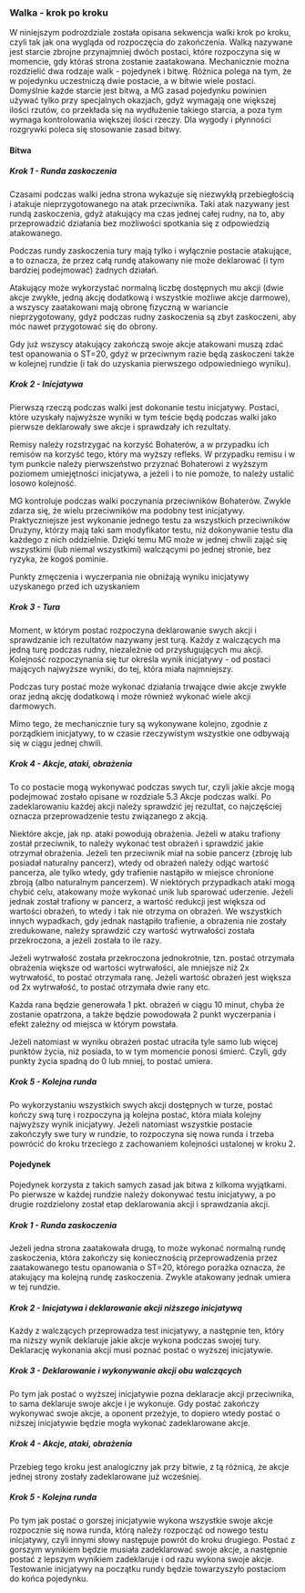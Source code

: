 ### Walka - krok po kroku

W niniejszym podrozdziale została opisana sekwencja walki krok po kroku, czyli tak jak ona wygląda od rozpoczęcia do zakończenia. Walką nazywane jest starcie zbrojne przynajmniej dwóch postaci, które rozpoczyna się w momencie, gdy któraś strona zostanie zaatakowana. Mechanicznie można rozdzielić dwa rodzaje walk - pojedynek i bitwę. Różnica polega na tym, że w pojedynku uczestniczą dwie postacie, a w bitwie wiele postaci. Domyślnie każde starcie jest bitwą, a MG zasad pojedynku powinien używać tylko przy specjalnych okazjach, gdyż wymagają one większej ilości rzutów, co przekłada się na wydłużenie takiego starcia, a poza tym wymaga kontrolowania większej ilości rzeczy. Dla wygody i płynności rozgrywki poleca się stosowanie zasad bitwy.

#### Bitwa

##### Krok 1 - Runda zaskoczenia

Czasami podczas walki jedna strona wykazuje się niezwykłą przebiegłością i atakuje nieprzygotowanego na atak przeciwnika. Taki atak nazywany jest rundą zaskoczenia, gdyż atakujący ma czas jednej całej rudny, na to, aby przeprowadzić działania bez możliwości spotkania się z odpowiedzią atakowanego. 

Podczas rundy zaskoczenia tury mają tylko i wyłącznie postacie atakujące, a to oznacza, że przez całą rundę atakowany nie może deklarować (i tym bardziej podejmować) żadnych działań. 

Atakujący może wykorzystać normalną liczbę dostępnych mu akcji (dwie akcje zwykłe, jedną akcję dodatkową i wszystkie możliwe akcje darmowe), a wszyscy zaatakowani mają obronę fizyczną w wariancie nieprzygotowany, gdyż podczas rudny zaskoczenia są zbyt zaskoczeni, aby móc nawet przygotować się do obrony. 

Gdy już wszyscy atakujący zakończą swoje akcje atakowani muszą zdać test opanowania o ST=20, gdyż w przeciwnym razie będą zaskoczeni także w kolejnej rundzie (i tak do uzyskania pierwszego odpowiedniego wyniku).

##### Krok 2 - Inicjatywa

Pierwszą rzeczą podczas walki jest dokonanie testu inicjatywy. Postaci, które uzyskały najwyższe wyniki w tym teście będą podczas walki jako pierwsze deklarowały swe akcje i sprawdzały ich rezultaty.

Remisy należy rozstrzygać na korzyść Bohaterów, a w przypadku ich remisów na korzyść tego, który ma wyższy refleks. W przypadku remisu i w tym punkcie należy pierwszeństwo przyznać Bohaterowi z wyższym poziomem umiejętności inicjatywa, a jeżeli i to nie pomoże, to należy ustalić losowo kolejność.

MG kontroluje podczas walki poczynania przeciwników Bohaterów. Zwykle zdarza się, że wielu przeciwników ma podobny test inicjatywy. Praktyczniejsze jest wykonanie jednego testu za wszystkich przeciwników Drużyny, którzy mają taki sam modyfikator testu, niż dokonywanie testu dla każdego z nich oddzielnie. Dzięki temu MG może w jednej chwili zająć się wszystkimi (lub niemal wszystkimi) walczącymi po jednej stronie, bez ryzyka, że kogoś pominie. 

Punkty zmęczenia i wyczerpania nie obniżają wyniku inicjatywy uzyskanego przed ich uzyskaniem

##### Krok 3 - Tura

Moment, w którym postać rozpoczyna deklarowanie swych akcji i sprawdzanie ich rezultatów nazywany jest turą. Każdy z walczących ma jedną turę podczas rudny, niezależnie od przysługujących mu akcji. Kolejność rozpoczynania się tur określa wynik inicjatywy - od postaci mających najwyższe wyniki, do tej, która miała najmniejszy. 

Podczas tury postać może wykonać działania trwające dwie akcje zwykłe oraz jedną akcję dodatkową i może również wykonać wiele akcji darmowych.  

Mimo tego, że mechanicznie tury są wykonywane kolejno, zgodnie z porządkiem inicjatywy, to w czasie rzeczywistym wszystkie one odbywają się w ciągu jednej chwili. 

##### Krok 4 - Akcje, ataki, obrażenia

To co postacie mogą wykonywać podczas swych tur, czyli jakie akcje mogą podejmować zostało opisane w rozdziale 5.3 Akcje podczas walki. Po zadeklarowaniu każdej akcji należy sprawdzić jej rezultat, co najczęściej oznacza przeprowadzenie testu związanego z akcją. 

Niektóre akcje, jak np. ataki powodują obrażenia. Jeżeli w ataku trafiony został przeciwnik, to należy wykonać test obrażeń i sprawdzić jakie otrzymał obrażenia. Jeżeli ten przeciwnik miał na sobie pancerz (zbroję lub posiadał naturalny pancerz), wtedy od obrażeń należy odjąć wartość pancerza, ale tylko wtedy, gdy trafienie nastąpiło w miejsce chronione zbroją (albo naturalnym pancerzem). W niektórych przypadkach ataki mogą chybić celu, atakowany może wykonać unik lub sparować uderzenie. Jeżeli jednak został trafiony w pancerz, a wartość redukcji jest większa od wartości obrażeń, to wtedy i tak nie otrzyma on obrażeń. We wszystkich innych wypadkach, gdy jednak nastąpiło trafienie, a obrażenia nie zostały zredukowane, należy sprawdzić czy wartość wytrwałości została przekroczona, a jeżeli została to ile razy.

Jeżeli wytrwałość została przekroczona jednokrotnie, tzn. postać otrzymała obrażenia większe od wartości wytrwałości, ale mniejsze niż 2x wytrwałość, to postać otrzymała ranę. Jeżeli wartość obrażeń jest większa od 2x wytrwałość, to postać otrzymała dwie rany etc. 

Każda rana będzie generowała 1 pkt. obrażeń w ciągu 10 minut, chyba że zostanie opatrzona, a także będzie powodowała 2 punkt wyczerpania i efekt zależny od miejsca w którym powstała.

Jeżeli natomiast w wyniku obrażeń postać utraciła tyle samo lub więcej punktów życia, niż posiada, to w tym momencie ponosi śmierć. Czyli, gdy punkty życia spadną do 0 lub mniej, to postać umiera.

##### Krok 5 - Kolejna runda

Po wykorzystaniu wszystkich swych akcji dostępnych w turze, postać kończy swą turę i rozpoczyna ją kolejna postać, która miała kolejny najwyższy wynik inicjatywy. Jeżeli natomiast wszystkie postacie zakończyły swe tury w rundzie, to rozpoczyna się nowa runda i trzeba powrócić do kroku trzeciego z zachowaniem kolejności ustalonej w kroku 2.

#### Pojedynek

Pojedynek korzysta z takich samych zasad jak bitwa z kilkoma wyjątkami. Po pierwsze w każdej rundzie należy dokonywać testu inicjatywy, a po drugie rozdzielony został etap deklarowania akcji i sprawdzania akcji.  

##### Krok 1 - Runda zaskoczenia

Jeżeli jedna strona zaatakowała drugą, to może wykonać normalną rundę zaskoczenia, która zakończy się koniecznością przeprowadzenia przez zaatakowanego testu opanowania o ST=20, którego porażka oznacza, że atakujący ma kolejną rundę zaskoczenia. Zwykle atakowany jednak umiera w tej rundzie. 

##### Krok 2 - Inicjatywa i deklarowanie akcji niższego inicjatywą

Każdy z walczących przeprowadza test inicjatywy, a następnie ten, który ma niższy wynik deklaruje jakie akcje wykona podczas swojej tury. Deklarację wykonania akcji musi poznać postać o wyższej inicjatywie. 

##### Krok 3 - Deklarowanie i wykonywanie akcji obu walczących

Po tym jak postać o wyższej inicjatywie pozna deklaracje akcji przeciwnika, to sama deklaruje swoje akcje i je wykonuje. Gdy postać zakończy wykonywać swoje akcje, a oponent przeżyje, to dopiero wtedy postać o niższej inicjatywie będzie mogła wykonać zadeklarowane akcje. 

##### Krok 4 - Akcje, ataki, obrażenia

Przebieg tego kroku jest analogiczny jak przy bitwie, z tą różnicą, że akcje jednej strony zostały zadeklarowane już wcześniej. 

##### Krok 5 - Kolejna runda

Po tym jak postać o gorszej inicjatywie wykona wszystkie swoje akcje rozpocznie się nowa runda, którą należy rozpocząć od nowego testu inicjatywy, czyli innymi słowy następuje powrót do kroku drugiego. Postać z gorszym wynikiem będzie musiała zadeklarować swoje akcje, a następnie postać z lepszym wynikiem zadeklaruje i od razu wykona swoje akcje. Testowanie inicjatywy na początku rundy będzie towarzyszyło postaciom do końca pojedynku.